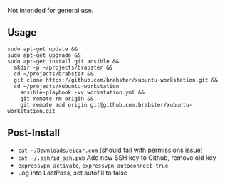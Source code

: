 Not intended for general use.

## Usage

```
sudo apt-get update &&
sudo apt-get upgrade &&
sudo apt-get install git ansible &&
  mkdir -p ~/projects/brabster &&
  cd ~/projects/brabster &&
  git clone https://github.com/brabster/xubuntu-workstation.git &&
  cd ~/projects/xubuntu-workstation
    ansible-playbook -vv workstation.yml &&
    git remote rm origin &&
    git remote add origin git@github.com:brabster/xubuntu-workstation.git
```

## Post-Install

- `cat ~/Downloads/eicar.com` (should fail with permissions issue)
- `cat ~/.ssh/id_ssh.pub` Add new SSH key to Github, remove old key
- `expressvpn activate`, `expressvpn autoconnect true`
- Log into LastPass, set autofill to false

